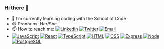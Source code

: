 ### Hi there 👋

- 🌱 I’m currently learning coding with the School of Code 
- 😄 Pronouns: Her/She
- 📫 How to reach me: [![LinkedIn](https://img.shields.io/badge/-LinkedIn-blue.svg?style=flat&logo=linkedin&colorB=blue)](https://www.linkedin.com/in/marwa-dawood)     [![Twitter](https://img.shields.io/badge/-Twitter-1ca0f1.svg?style=flat&logo=twitter&colorB=1ca0f1)](https://twitter.com/Marwa__Dawood)    [![Email](https://img.shields.io/badge/-Email-blue.svg?style=flat&logo=gmail&colorB=blue)](mailto:marwa.dawood@hotmail.com) 
- [![JavaScript](https://img.shields.io/badge/-JavaScript-blue.svg?style=flat&logo=javascript&colorB=blue)](https://developer.mozilla.org/en-US/docs/Web/JavaScript) [![React](https://img.shields.io/badge/-React-blue.svg?style=flat&logo=react&colorB=blue)](https://reactjs.org/) [![TypeScript](https://img.shields.io/badge/-TypeScript-blue.svg?style=flat&logo=typescript&colorB=blue)](https://www.typescriptlang.org/) [![HTML](https://img.shields.io/badge/-HTML-blue.svg?style=flat&logo=html5&colorB=blue)](https://developer.mozilla.org/en-US/docs/Web/HTML) [![CSS](https://img.shields.io/badge/-CSS-blue.svg?style=flat&logo=css3&colorB=blue)](https://developer.mozilla.org/en-US/docs/Web/CSS) [![Express](https://img.shields.io/badge/-Express-blue.svg?style=flat&logo=node.js&colorB=blue)](https://expressjs.com/) [![Node](https://img.shields.io/badge/-Node-blue.svg?style=flat&logo=node.js&colorB=blue)](https://nodejs.org/) [![PostgreSQL](https://img.shields.io/badge/-PostgreSQL-blue.svg?style=flat&logo=postgresql&colorB=blue)](https://www.postgresql.org/)







<!--
**MarwaDawood/MarwaDawood** is a ✨ _special_ ✨ repository because its `README.md` (this file) appears on your GitHub profile.

Here are some ideas to get you started:

- 🔭 I’m currently working on ...
- 🌱 I’m currently learning coding with the School of Code 
- 👯 I’m looking to collaborate on ...
- 🤔 I’m looking for help with ...
- 💬 Ask me about ...
- 📫 How to reach me: ...
- ⚡ Fun fact: ...
-->

